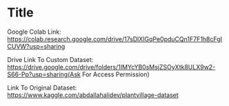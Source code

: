 # Title

Google Colab Link: https://colab.research.google.com/drive/17sDlXIGqPe0pduCQn1F7F1h8cFgICUVW?usp=sharing

Drive Link To Custom Dataset: https://drive.google.com/drive/folders/1IMYcYB0sMsjZSOyXtk8ULX9w2-S66-Pp?usp=sharing(Ask For Access Permission)

Link To Original Dataset: https://www.kaggle.com/abdallahalidev/plantvillage-dataset